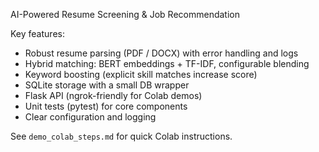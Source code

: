 AI-Powered Resume Screening & Job Recommendation

Key features:
- Robust resume parsing (PDF / DOCX) with error handling and logs
- Hybrid matching: BERT embeddings + TF-IDF, configurable blending
- Keyword boosting (explicit skill matches increase score)
- SQLite storage with a small DB wrapper
- Flask API (ngrok-friendly for Colab demos)
- Unit tests (pytest) for core components
- Clear configuration and logging

See `demo_colab_steps.md` for quick Colab instructions.
